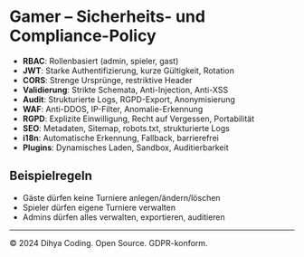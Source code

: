 # Gamer – Sicherheits- und Compliance-Policy

- **RBAC**: Rollenbasiert (admin, spieler, gast)
- **JWT**: Starke Authentifizierung, kurze Gültigkeit, Rotation
- **CORS**: Strenge Ursprünge, restriktive Header
- **Validierung**: Strikte Schemata, Anti-Injection, Anti-XSS
- **Audit**: Strukturierte Logs, RGPD-Export, Anonymisierung
- **WAF**: Anti-DDOS, IP-Filter, Anomalie-Erkennung
- **RGPD**: Explizite Einwilligung, Recht auf Vergessen, Portabilität
- **SEO**: Metadaten, Sitemap, robots.txt, strukturierte Logs
- **i18n**: Automatische Erkennung, Fallback, barrierefrei
- **Plugins**: Dynamisches Laden, Sandbox, Auditierbarkeit

## Beispielregeln
- Gäste dürfen keine Turniere anlegen/ändern/löschen
- Spieler dürfen eigene Turniere verwalten
- Admins dürfen alles verwalten, exportieren, auditieren

---
© 2024 Dihya Coding. Open Source. GDPR-konform.
